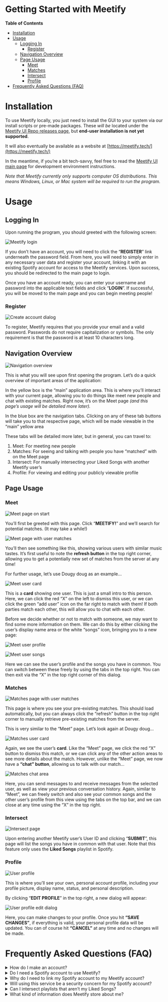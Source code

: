 # Getting Started with Meetify

<!-- markdown-toc start - Don't edit this section. Run M-x markdown-toc-refresh-toc -->
**Table of Contents**

- [Installation](#installation)
- [Usage](#usage)
    - [Logging In](#logging-in)
        - [Register](#register)
    - [Navigation Overview](#navigation-overview)
    - [Page Usage](#page-usage)
        - [Meet](#meet)
        - [Matches](#matches)
        - [Intersect](#intersect)
        - [Profile](#profile)
- [Frequently Asked Questions (FAQ)](#frequently-asked-questions-faq)

<!-- markdown-toc end -->

# Installation

To use Meetify locally, you just need to install the GUI to your system via our install scripts or pre-made packages. These _will be_ located under the [Meetify UI Repo releases page](https://github.com/segeeslice/Meetify-UI/releases), but **end-user installation is not yet supported**.

It will also eventually be available as a website at [https://meetify.tech/](https://meetify.tech/) 

In the meantime, if you’re a bit tech-savvy, feel free to read the [Meetify UI main page](https://github.com/segeeslice/Meetify-UI) for development environment instructions.

_Note that Meetify currently only supports computer OS distributions. This means Windows, Linux, or Mac system will be required to run the program._


# Usage


## Logging In

Upon running the program, you should greeted with the following screen:

![](images/image1.png "Meetify login")

If you don’t have an account, you will need to click the “**REGISTER**” link underneath the password field. From here, you will need to simply enter in any necessary user data and register your account, linking it with an existing Spotify account for access to the Meetify services. Upon success, you should be redirected to the main page to login.

Once you have an account ready, you can enter your username and password into the applicable text fields and click “**LOGIN**”. If successful, you will be moved to the main page and you can begin meeting people!


### Register

![](images/image2.png "Create account dialog")

To register, Meetify requires that you provide your email and a valid password. Passwords do not require capitalization or symbols. The only requirement is that the password is at least 10 characters long.


## Navigation Overview

![](images/navigation.png "Navigation overview")

This is what you will see upon first opening the program. Let’s do a quick overview of important areas of the application:

In the yellow box is the “main” application area. This is where you’ll interact with your current page, allowing you to do things like meet new people and chat with existing matches. Right now, it’s on the Meet page _(and this page’s usage will be detailed more later)._

In the blue box are the navigation tabs. Clicking on any of these tab buttons will take you to that respective page, which will be made viewable in the “main” yellow area

These tabs will be detailed more later, but in general, you can travel to:



1. Meet: For meeting new people
2. Matches: For seeing and talking with people you have “matched” with on the Meet page
3. Intersect: For manually intersecting your Liked Songs with another Meetify user’s
4. Profile: For viewing and editing your publicly viewable profile


## Page Usage


### Meet


![](images/image3.png "Meet page on start")


You’ll first be greeted with this page. Click “**MEETIFY!**” and we’ll search for potential matches. (It may take a while!)

![](images/image4.png "Meet page with user matches")


You’ll then see something like this, showing various users with similar music tastes. It’s first useful to note the **refresh button** in the top right corner, allowing you to get a potentially new set of matches from the server at any time!

For further usage, let’s use Dougy doug as an example…

![](images/image5.png "Meet user card")

This is a **card** showing one user. This is just a small intro to this person. Here, we can click the red “X” on the left to dismiss this user, or we can click the green “add user” icon on the far right to match with them! If both parties match each other, this will allow you to chat with each other.

Before we decide whether or not to match with someone, we may want to find some more information on them. We can do this by either clicking the user’s display name area or the white “songs” icon, bringing you to a new page:

![](images/image6.png "Meet user profile")

![](images/image7.png "Meet user songs")

Here we can see the user’s profile and the songs you have in common. You can switch between these freely by using the tabs in the top right. You can then exit via the “X” in the top right corner of this dialog.


### Matches


![](images/image8.png "Matches page with user matches")

This page is where you see your pre-existing matches. This should load automatically, but you can always click the “refresh” button in the top right corner to manually retrieve pre-existing matches from the server.

This is very similar to the “Meet” page. Let’s look again at Dougy doug...


![](images/image9.png "Matches user card")


Again, we see the user’s **card**. Like the “Meet” page, we click the red “X” button to dismiss this match, or we can click any of the other action areas to see more details about the match. However, unlike the “Meet” page, we now have a **“chat” button**, allowing us to talk with our match...


![](images/image10.png "Matches chat area")


Here, you can send messages to and receive messages from the selected user, as well as view your previous conversation history. Again, similar to “Meet”, we can freely switch and also see your common songs and the other user’s profile from this view using the tabs on the top bar, and we can close at any time using the “X” in the top right.


### Intersect

![](images/image11.png "Intersect page")

Upon entering another Meetify user’s User ID and clicking “**SUBMIT**”, this page will list the songs you have in common with that user. Note that this feature only uses the **Liked Songs** playlist in Spotify.

### Profile

![](images/image12.png "User profile")

This is where you’ll see your own, personal account profile, including your profile picture, display name, status, and personal description.

By clicking “**EDIT PROFILE**” in the top right, a new dialog will appear:

![](images/image13.png "User profile edit dialog")

Here, you can make changes to your profile. Once you hit **“SAVE CHANGES”**, if everything is valid, your personal profile data will be updated. You can of course hit **“CANCEL”** at any time and no changes will be made.


# Frequently Asked Questions (FAQ)

<details><summary>How do I make an account?</summary>

**At the Login page, there is a Register button. Click that, and it will take you through the process of creating an account with Meetify.**
</details>

<details><summary>Do I need a Spotify account to use Meetify?</summary>

**Yes. If you do not have a Spotify account already, you can make one by visiting Spotify’s website. Creating an account is free.**
</details>

<details><summary>Why do I need to link my Spotify account to my Meetify account?</summary>

**Meetify uses information about your Spotify account (such as your listening history and saved playlists) to match you with other users with similar music taste.**
</details>

<details><summary>Will using this service be a security concern for my Spotify account?</summary>

**No. We do not store any of your Spotify credentials, so you don’t have to worry about anyone accessing your account.**
</details>

<details><summary>Can I intersect playlists that aren’t my Liked Songs?</summary>

**Not right now, but we plan to add this feature on the “Intersection” page.**
</details>

<details><summary>What kind of information does Meetify store about me?</summary>

**We store only the personal information that you provide to us (first/last name, email, spotify username, location). We also store your liked songs to use for matching you with other users.**
</details>
